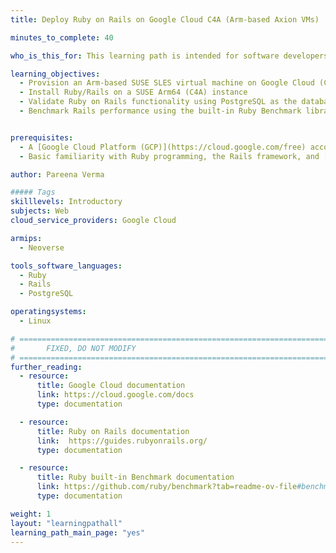 ```yaml
---
title: Deploy Ruby on Rails on Google Cloud C4A (Arm-based Axion VMs)

minutes_to_complete: 40

who_is_this_for: This learning path is intended for software developers deploying and optimizing Ruby on Rails workloads on Linux/Arm64 environments, specifically using Google Cloud C4A virtual machines powered by Axion processors.

learning_objectives:
  - Provision an Arm-based SUSE SLES virtual machine on Google Cloud (C4A with Axion processors)
  - Install Ruby/Rails on a SUSE Arm64 (C4A) instance
  - Validate Ruby on Rails functionality using PostgreSQL as the database  
  - Benchmark Rails performance using the built-in Ruby Benchmark library on Arm64 (Aarch64) architecture


prerequisites:
  - A [Google Cloud Platform (GCP)](https://cloud.google.com/free) account with billing enabled
  - Basic familiarity with Ruby programming, the Rails framework, and [relational databases](https://www.postgresql.org/)

author: Pareena Verma

##### Tags
skilllevels: Introductory
subjects: Web
cloud_service_providers: Google Cloud

armips:
  - Neoverse

tools_software_languages:
  - Ruby
  - Rails
  - PostgreSQL

operatingsystems:
  - Linux

# ================================================================================
#       FIXED, DO NOT MODIFY
# ================================================================================
further_reading:
  - resource:
      title: Google Cloud documentation
      link: https://cloud.google.com/docs
      type: documentation

  - resource:
      title: Ruby on Rails documentation
      link:  https://guides.rubyonrails.org/
      type: documentation

  - resource:
      title: Ruby built-in Benchmark documentation
      link: https://github.com/ruby/benchmark?tab=readme-ov-file#benchmark
      type: documentation

weight: 1
layout: "learningpathall"
learning_path_main_page: "yes"
---
```

